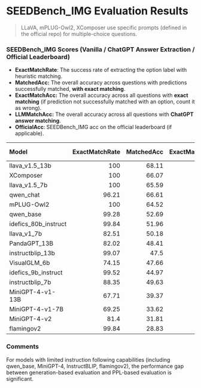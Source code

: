 # SEEDBench_IMG Evaluation Results

> LLaVA, mPLUG-Owl2, XComposer use specific prompts (defined in the official repo) for multiple-choice questions. 

### SEEDBench_IMG Scores (Vanilla / ChatGPT Answer Extraction / Official Leaderboard)

- **ExactMatchRate**: The success rate of extracting the option label with heuristic matching. 
- **MatchedAcc:** The overall accuracy across questions with predictions successfully matched, **with exact matching**. 
- **ExactMatchAcc:** The overall accuracy across all questions with **exact matching** (if prediction not successfully matched with an option, count it as wrong). 
- **LLMMatchAcc:** The overall accuracy across all questions with **ChatGPT answer matching**.
- **OfficialAcc**: SEEDBench_IMG acc on the official leaderboard (if applicable). 

| Model                | ExactMatchRate | MatchedAcc | ExactMatchAcc | LLMMatchAcc | Official Leaderboard |
| :------------------- | -------------: | ---------: | ------------: | ----------: | -------------------: |
| llava_v1.5_13b       |            100 |      68.11 |         68.11 |       68.11 |                 68.2 |
| XComposer            |            100 |      66.07 |         66.07 |       66.07 |                 66.9 |
| llava_v1.5_7b        |            100 |      65.59 |         65.59 |       65.59 |                  N/A |
| qwen_chat            |          96.21 |      66.61 |         64.08 |       64.83 |                 65.4 |
| mPLUG-Owl2           |            100 |      64.52 |         64.52 |       64.52 |                 64.1 |
| qwen_base            |          99.28 |      52.69 |         52.31 |       52.53 |                 62.3 |
| idefics_80b_instruct |          99.84 |      51.96 |         51.88 |       51.96 |                 53.2 |
| llava_v1_7b          |          82.51 |      50.18 |         41.41 |       49.48 |                  N/A |
| PandaGPT_13B         |          82.02 |      48.41 |         39.71 |       47.63 |                  N/A |
| instructblip_13b     |          99.07 |       47.5 |         47.06 |       47.26 |                  N/A |
| VisualGLM_6b         |          74.15 |      47.66 |         35.34 |       47.02 |                  N/A |
| idefics_9b_instruct  |          99.52 |      44.97 |         44.75 |          45 |                 44.5 |
| instructblip_7b      |          88.35 |      49.63 |         43.84 |       44.51 |                 58.8 |
| MiniGPT-4-v1-13B     |          67.71 |      39.37 |         26.66 |       34.91 |                  N/A |
| MiniGPT-4-v1-7B      |          69.25 |      33.62 |         23.29 |       31.56 |                 47.4 |
| MiniGPT-4-v2         |           81.4 |      31.81 |         25.89 |       29.38 |                  N/A |
| flamingov2           |          99.84 |      28.83 |         28.79 |       28.84 |                 42.7 |

### Comments

For models with limited instruction following capabilities (including qwen_base, MiniGPT-4, InstructBLIP, flamingov2), the performance gap between generation-based evaluation and PPL-based evaluation is significant. 

